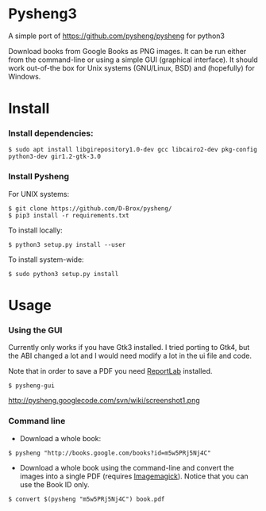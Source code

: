 # Pysheng3

A simple port of https://github.com/pysheng/pysheng for python3

Download books from Google Books as PNG images. It can be run either from the command-line or using a simple GUI (graphical interface). It should work out-of-the box for Unix systems (GNU/Linux, BSD) and (hopefully) for Windows.


Install
=======

### Install dependencies:

```
$ sudo apt install libgirepository1.0-dev gcc libcairo2-dev pkg-config python3-dev gir1.2-gtk-3.0
```

### Install Pysheng

For UNIX systems:

```
$ git clone https://github.com/D-Brox/pysheng/
$ pip3 install -r requirements.txt
```
To install locally:

```
$ python3 setup.py install --user
```

To install system-wide:

```
$ sudo python3 setup.py install
```

Usage
=====

### Using the GUI

Currently only works if you have Gtk3 installed. I tried porting to Gtk4, but the ABI changed a lot and I would need modify a lot in the ui file and code.

Note that in order to save a PDF you need [ReportLab](http://www.reportlab.com/software/opensource/) installed.

```
$ pysheng-gui
```

http://pysheng.googlecode.com/svn/wiki/screenshot1.png

### Command line


 * Download a whole book:

```
$ pysheng "http://books.google.com/books?id=m5w5PRj5Nj4C"
```

 * Download a whole book using the command-line and convert the images into a single PDF (requires [Imagemagick](http://www.imagemagick.org/script/index.php)). Notice that you can use the Book ID only.

```
$ convert $(pysheng "m5w5PRj5Nj4C") book.pdf
```

